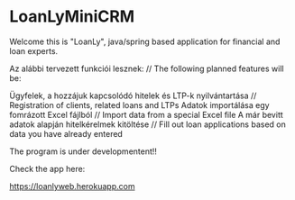 # LoanLyMiniCRM

Welcome this is "LoanLy", java/spring based application for financial and loan experts.

Az alábbi tervezett funkciói lesznek: // The following planned features will be:

Ügyfelek, a hozzájuk kapcsolódó hitelek és LTP-k nyilvántartása // Registration of clients, related loans and LTPs
Adatok importálása egy fomrázott Excel fájlból // Import data from a special Excel file
A már bevitt adatok alapján hitelkérelmek kitöltése // Fill out loan applications based on data you have already entered

The program is under developmentent!!

Check the app here:

https://loanlyweb.herokuapp.com

